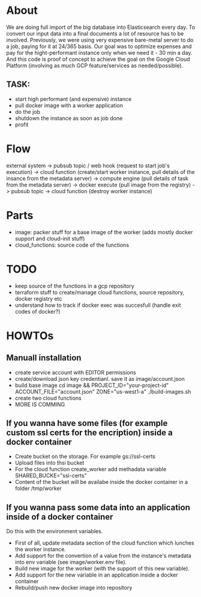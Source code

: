 # About

We are doing full import of the big database into Elasticsearch every day. To convert our input data into a final documents a lot of resource has to be involved. Previously, we were using very expensive bare-metal server to do a job, paying for it at 24/365 basis. Our goal was to optimize expenses and pay for the hight-performant instance only when we need it - 30 min a day. And this code is proof of concept to achieve the goal on the Google Cloud Platform (involving as much GCP feature/services as needed/possible).

## TASK:

- start high performant (and expensive) instance
- pull docker image with a worker application
- do the job
- shutdown the instance as soon as job done
- profit

# Flow

external system -> pubsub topic / web hook (request to start job's execution) -> cloud function (create/start worker instance, pull details of the insance from the metadata server) -> compute engine (pull details of task from the metadata server) -> docker execute (pull image from the registry) -> pubsub topic -> cloud function (destroy worker instance)

# Parts

- image: packer stuff for a base image of the worker (adds mostly docker support and cloud-init stuff)
- cloud_functions: source code of the functions

# TODO

- keep source of the functions in a gcp repository 
- terraform stuff to create/manage cloud functions, source repository, docker registry etc
- understand how to track if docker exec was succesfull (handle exit codes of docker?)

# HOWTOs 

## Manuall installation

- create service account with EDITOR permissions
- create/download json key credentianl. save it as image/account.json
- build base image cd image && PROJECT_ID="your-project-id" ACCOUNT_FILE="account.json" ZONE="us-west1-a" ./build-images.sh
- create two cloud functions
- MORE IS COMMING

## If you wanna have some files (for example custom ssl certs for the encription) inside a docker container

- Create bucket on the storage. For example gs://ssl-certs
- Upload files into thsi bucket
- For the cloud function create_worker add methadata variable SHARED_BUCKE="ssl-certs"
- Content of the bucket will be availabe inside the docker container in a folder /tmp/worker

## If you wanna pass some data into an application inside of a docker container

Do this with the environment variables. 

- First of all, update metadata section of the cloud function which lunches the worker instance. 
- Add support for the convertion of a value from the instance's metadata into env variable (see image/worker.env file).
- Build new image for the worker (with the support of this new variable). 
- Add support for the new variable in an application inside a docker container
- Rebuild/push new docker image into repository

